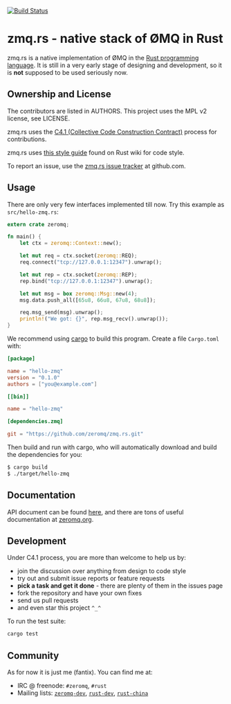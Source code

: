 [![Build Status](https://travis-ci.org/zeromq/zmq.rs.svg?branch=master)](https://travis-ci.org/zeromq/zmq.rs)

# zmq.rs - native stack of ØMQ in Rust

zmq.rs is a native implementation of ØMQ in the [Rust programming language][1]. It is still in a
very early stage of designing and development, so it is **not** supposed to be used seriously now.

## Ownership and License

The contributors are listed in AUTHORS. This project uses the MPL v2 license, see LICENSE.

zmq.rs uses the [C4.1 (Collective Code Construction Contract)][2] process for contributions.

zmq.rs uses [this style guide][3] found on Rust wiki for code style.

To report an issue, use the [zmq.rs issue tracker][4] at github.com.

## Usage

There are only very few interfaces implemented till now. Try this example as `src/hello-zmq.rs`:

```rust
extern crate zeromq;

fn main() {
    let ctx = zeromq::Context::new();

    let mut req = ctx.socket(zeromq::REQ);
    req.connect("tcp://127.0.0.1:12347").unwrap();

    let mut rep = ctx.socket(zeromq::REP);
    rep.bind("tcp://127.0.0.1:12347").unwrap();

    let mut msg = box zeromq::Msg::new(4);
    msg.data.push_all([65u8, 66u8, 67u8, 68u8]);

    req.msg_send(msg).unwrap();
    println!("We got: {}", rep.msg_recv().unwrap());
}
```

We recommend using [cargo](https://github.com/rust-lang/cargo) to build this program. Create a file
`Cargo.toml` with:

```toml
[package]

name = "hello-zmq"
version = "0.1.0"
authors = ["you@example.com"]

[[bin]]

name = "hello-zmq"

[dependencies.zmq]

git = "https://github.com/zeromq/zmq.rs.git"
```

Then build and run with cargo, who will automatically download and build the dependencies for you:

```bash
$ cargo build
$ ./target/hello-zmq
```

## Documentation

API document can be found [here](http://www.rust-ci.org/zeromq/zmq.rs/doc/zmq/), and there are tons
of useful documentation at [zeromq.org](http://zeromq.org/intro:read-the-manual).

## Development

Under C4.1 process, you are more than welcome to help us by:

* join the discussion over anything from design to code style
* try out and submit issue reports or feature requests
* **pick a task and get it done** - there are plenty of them in the issues page
* fork the repository and have your own fixes
* send us pull requests
* and even star this project `^_^`

To run the test suite:

```bash
cargo test
```

## Community

As for now it is just me (fantix). You can find me at:

* IRC @ freenode: `#zeromq`, `#rust`
* Mailing lists: [`zeromq-dev`][5], [`rust-dev`][6], [`rust-china`][7]


 [1]: http://www.rust-lang.org
 [2]: http://rfc.zeromq.org/spec:22
 [3]: https://github.com/mozilla/rust/wiki/Note-style-guide
 [4]: https://github.com/decentfox/zmq.rs/issues
 [5]: http://lists.zeromq.org/mailman/listinfo/zeromq-dev
 [6]: https://mail.mozilla.org/listinfo/rust-dev
 [7]: https://groups.google.com/forum/#!forum/rust-china

